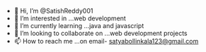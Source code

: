 - 👋 Hi, I’m @SatishReddy001
- 👀 I’m interested in ...web development
- 🌱 I’m currently learning ...java and javascript
- 💞️ I’m looking to collaborate on ...web development projects
- 📫 How to reach me ...on email- satyabollinkala123@gmail.com

<!---
SatishReddy001/SatishReddy001 is a ✨ special ✨ repository because its `README.md` (this file) appears on your GitHub profile.
You can click the Preview link to take a look at your changes.
--->
